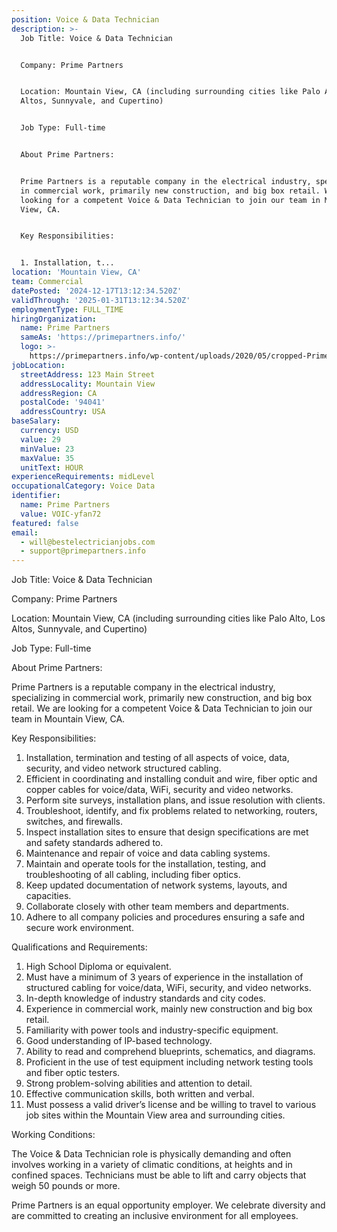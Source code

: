 ```yaml
---
position: Voice & Data Technician
description: >-
  Job Title: Voice & Data Technician


  Company: Prime Partners


  Location: Mountain View, CA (including surrounding cities like Palo Alto, Los
  Altos, Sunnyvale, and Cupertino)


  Job Type: Full-time


  About Prime Partners:


  Prime Partners is a reputable company in the electrical industry, specializing
  in commercial work, primarily new construction, and big box retail. We are
  looking for a competent Voice & Data Technician to join our team in Mountain
  View, CA.


  Key Responsibilities:


  1. Installation, t...
location: 'Mountain View, CA'
team: Commercial
datePosted: '2024-12-17T13:12:34.520Z'
validThrough: '2025-01-31T13:12:34.520Z'
employmentType: FULL_TIME
hiringOrganization:
  name: Prime Partners
  sameAs: 'https://primepartners.info/'
  logo: >-
    https://primepartners.info/wp-content/uploads/2020/05/cropped-Prime-Partners-Logo-NO-BG-1-1.png
jobLocation:
  streetAddress: 123 Main Street
  addressLocality: Mountain View
  addressRegion: CA
  postalCode: '94041'
  addressCountry: USA
baseSalary:
  currency: USD
  value: 29
  minValue: 23
  maxValue: 35
  unitText: HOUR
experienceRequirements: midLevel
occupationalCategory: Voice Data
identifier:
  name: Prime Partners
  value: VOIC-yfan72
featured: false
email:
  - will@bestelectricianjobs.com
  - support@primepartners.info
---
```




Job Title: Voice & Data Technician

Company: Prime Partners

Location: Mountain View, CA (including surrounding cities like Palo Alto, Los Altos, Sunnyvale, and Cupertino)

Job Type: Full-time

About Prime Partners:

Prime Partners is a reputable company in the electrical industry, specializing in commercial work, primarily new construction, and big box retail. We are looking for a competent Voice & Data Technician to join our team in Mountain View, CA.

Key Responsibilities:

1. Installation, termination and testing of all aspects of voice, data, security, and video network structured cabling.
2. Efficient in coordinating and installing conduit and wire, fiber optic and copper cables for voice/data, WiFi, security and video networks.
3. Perform site surveys, installation plans, and issue resolution with clients.
4. Troubleshoot, identify, and fix problems related to networking, routers, switches, and firewalls.
5. Inspect installation sites to ensure that design specifications are met and safety standards adhered to.
6. Maintenance and repair of voice and data cabling systems.
7. Maintain and operate tools for the installation, testing, and troubleshooting of all cabling, including fiber optics.
8. Keep updated documentation of network systems, layouts, and capacities.
9. Collaborate closely with other team members and departments.
10. Adhere to all company policies and procedures ensuring a safe and secure work environment.

Qualifications and Requirements:

1. High School Diploma or equivalent. 
2. Must have a minimum of 3 years of experience in the installation of structured cabling for voice/data, WiFi, security, and video networks.
3. In-depth knowledge of industry standards and city codes.
4. Experience in commercial work, mainly new construction and big box retail.
5. Familiarity with power tools and industry-specific equipment.
6. Good understanding of IP-based technology.
7. Ability to read and comprehend blueprints, schematics, and diagrams.
8. Proficient in the use of test equipment including network testing tools and fiber optic testers.
9. Strong problem-solving abilities and attention to detail.
10. Effective communication skills, both written and verbal.
11. Must possess a valid driver’s license and be willing to travel to various job sites within the Mountain View area and surrounding cities.

Working Conditions:

The Voice & Data Technician role is physically demanding and often involves working in a variety of climatic conditions, at heights and in confined spaces. Technicians must be able to lift and carry objects that weigh 50 pounds or more.

Prime Partners is an equal opportunity employer. We celebrate diversity and are committed to creating an inclusive environment for all employees.
